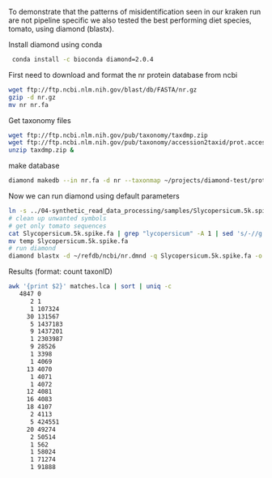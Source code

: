 To demonstrate that the patterns of misidentification seen in our kraken run are not pipeline specific we also tested the best performing diet species, tomato, using diamond (blastx).

Install diamond using conda

```bash
 conda install -c bioconda diamond=2.0.4
 ```

First need to download and format the nr protein database from ncbi

```bash
wget ftp://ftp.ncbi.nlm.nih.gov/blast/db/FASTA/nr.gz
gzip -d nr.gz
mv nr nr.fa
```

Get taxonomy files

```bash
wget ftp://ftp.ncbi.nlm.nih.gov/pub/taxonomy/taxdmp.zip
wget ftp://ftp.ncbi.nlm.nih.gov/pub/taxonomy/accession2taxid/prot.accession2taxid.gz
unzip taxdmp.zip &
```

make database 

```bash
diamond makedb --in nr.fa -d nr --taxonmap ~/projects/diamond-test/prot.accession2taxid.gz --taxonnodes ~/projects/diamond-test/nodes.dmp
```

Now we can run diamond using default parameters

```bash
ln -s ../04-synthetic_read_data_processing/samples/Slycopersicum.5k.spike.fa .
# clean up unwanted symbols
# get only tomato sequences 
cat Slycopersicum.5k.spike.fa | grep "lycopersicum" -A 1 | sed 's/-//g' > temp
mv temp Slycopersicum.5k.spike.fa
# run diamond
diamond blastx -d ~/refdb/ncbi/nr.dmnd -q Slycopersicum.5k.spike.fa -o matches.lca --outfmt 102 --taxonmap prot.accession2taxid.gz --taxonnodes nodes.dmp
```

Results (format: count taxonID)

```bash
awk '{print $2}' matches.lca | sort | uniq -c
   4847 0
      2 1
      1 107324
     30 131567
      5 1437183
      9 1437201
      1 2303987
      9 28526
      1 3398
      1 4069
     13 4070
      1 4071
      1 4072
     12 4081
     16 4083
     18 4107
      2 4113
      5 424551
     20 49274
      2 50514
      1 562
      1 58024
      1 71274
      1 91888
```
